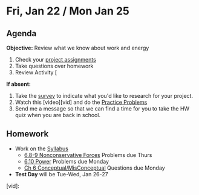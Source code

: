 Fri, Jan 22 / Mon Jan 25
==================

Agenda
---------
**Objective:** Review what we know about work and energy

1. Check your [project assignments][topics]  
2. Take questions over homework
3. Review Activity [

**If absent:**
 1.  Take the [survey] to indicate what you'd like to research for your project.
 2. Watch this [video][vid] and do the [Practice Problems][prob]
 3. Send me a message so that we can find a time for you to take the HW quiz when you are back in school.

Homework 
-------------
- Work on the [Syllabus]
	- [6.8-9 Nonconservative Forces][noncons] Problems due Thurs
	- [6.10 Power][pow] Problems due Monday
	- [Ch 6 Conceptual/MisConceptual][concept] Questions due Monday
- **Test Day** will be Tue-Wed, Jan 26-27

[syllabus]: https://avon.schoology.com/course/2624603229/materials?f=369853538
[noncons]: https://avon.schoology.com/assignment/4517095990/
[pow]: https://avon.schoology.com/assignment/4517101312/
[concept]: https://avon.schoology.com/assignment/4517122812/
[prob]: https://avon.schoology.com/page/4579805711
[topics]: https://avoncsc-my.sharepoint.com/:x:/g/personal/zjrohrbach_avon-schools_org/EQcK-LpYgaBNldVSN8gEERwB444aftk4zoaeYRWqFjUKMw?e=PlvklW  
[survey]: https://forms.office.com/Pages/ResponsePage.aspx?id=9YcqnGcb7063-xKe-q_S5pd24EvFSS5JkX50PAfM2aZUOE5JN1lDRTNWSDhUOEpCM1RSNTRHMk1YNC4u
[vid]:
<!--stackedit_data:
eyJoaXN0b3J5IjpbMzgxMjM4NTQ0LC0xODU5NzI2MDc3LDcxNT
U2NjA4MSwyMTM4MDEyNTE4LC0yMTQ2MzcwODEwXX0=
-->